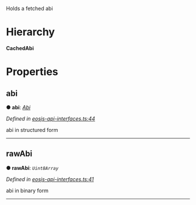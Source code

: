 

Holds a fetched abi

# Hierarchy

**CachedAbi**

# Properties

<a id="abi"></a>

##  abi

**● abi**: *[Abi](rpc_interfaces.abi.md)*

*Defined in [eosjs-api-interfaces.ts:44](https://github.com/EOSIO/eosjs/blob/b4493a9/src/eosjs-api-interfaces.ts#L44)*

abi in structured form

___
<a id="rawabi"></a>

##  rawAbi

**● rawAbi**: *`Uint8Array`*

*Defined in [eosjs-api-interfaces.ts:41](https://github.com/EOSIO/eosjs/blob/b4493a9/src/eosjs-api-interfaces.ts#L41)*

abi in binary form

___

